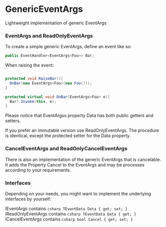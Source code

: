 # GenericEventArgs
Lightweight implementation of generic EventArgs

### EventArgs<TEventData> and ReadOnlyEventArgs<TEventData>
To create a simple generic EventArgs<TEventData>, define an event like so:

```csharp
public EventHandler<EventArgs<Foo>> Bar;
```

When raising the event:

```csharp

protected void RaiseBar(){
  OnBar(new EventArgs<Foo>(new Foo()));
}

protected virtual void OnBar(EventArgs<Foo> e){
  Bar?.Invoke(this, e);
}

```

Please notice that EventArgs<TEventData>s property Data has both public getters and setters. 

If you prefer an immutable version use ReadOnlyEventArgs<TEventData>. The procedure is identical, except the protected setter for the Data property.

### CancelEventArgs<TEventData> and ReadOnlyCancelEventArgs<TEventData>

There is also an implementation of the generic EventArgs that is cancelable. It adds the Property Cancel to the EventArgs and may be processes according to your requirements.

### Interfaces

Depending on your needs, you might want to implement the underlying interfaces by yourself:

IEventArgs<TEventData> contains ```csharp TEventData Data { get; set; } ```
IReadOnlyEventArgs<TEventData> contains ```csharp TEventData Data { get; } ```
ICancelEventArgs<TEventData> contains ```csharp bool Cancel { get; set; } ```
